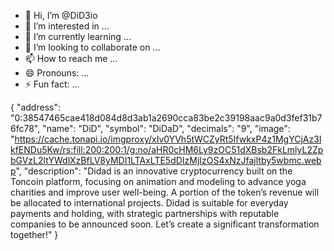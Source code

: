 - 👋 Hi, I’m @DiD3io
- 👀 I’m interested in ...
- 🌱 I’m currently learning ...
- 💞️ I’m looking to collaborate on ...
- 📫 How to reach me ...
- 😄 Pronouns: ...
- ⚡ Fun fact: ...

<!---
DiD3io/DiD3io is a ✨ special ✨ repository because its `README.md` (this file) appears on your GitHub profile.
You can click the Preview link to take a look at your changes.
--->
{
  "address": "0:38547465cae418d084d8d3ab1a2690cca83be2c39198aac9a0d3fef31b76fc78",
  "name": "DiD",
  "symbol": "DiDaD",
  "decimals": "9",
  "image": "https://cache.tonapi.io/imgproxy/xIv0YVh5tWCZyRt5IfwkxP4z1MgYCjAz3IkfENDu5Kw/rs:fill:200:200:1/g:no/aHR0cHM6Ly9zOC51dXBsb2FkLmlyL2ZpbGVzL2ltYWdlXzBfLV8yMDI1LTAxLTE5dDIzMjIzOS4xNzJfajltby5wbmc.webp",
  "description": "Didad is an innovative cryptocurrency built on the Toncoin platform, focusing on animation and modeling to advance yoga charities and improve user well-being. A portion of the token’s revenue will be allocated to international projects. Didad is suitable for everyday payments and holding, with strategic partnerships with reputable companies to be announced soon. Let’s create a significant transformation together!"
}

